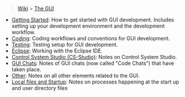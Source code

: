> [Wiki](Home) > [The GUI](The-GUI)

- [Getting Started](GUI-Getting-Started): How to get started with GUI development. Includes setting up your development environment and the development workflow.
- [Coding](GUI-Coding): Coding workflows and conventions for GUI development.
- [Testing](GUI-Testing): Testing setup for GUI development.
- [Eclipse](GUI-Eclipse): Working with the Eclipse IDE.
- [Control System Studio (CS-Studio)](GUI-CSS): Notes on Control System Studio.
- [GUI Chats](Code-Chats-and-Lightning-Talks): Notes of GUI chats (now called "Code Chats") that have taken place.
- [Other](GUI-Other): Notes on all other elements related to the GUI.
- [Local files and Startup](Local-files-and-start-up): Notes on processes happening at the start up and user directory files